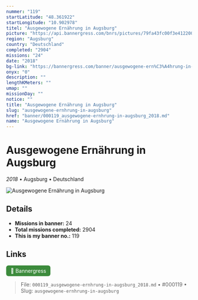 ```yaml
---
nummer: "119"
startLatitude: "48.361922"
startLongitude: "10.902978"
titel: "Ausgewogene Ernährung in Augsburg"
picture: "https://api.bannergress.com/bnrs/pictures/79fa43fc00f3e41220080d80ce72ad57"
region: "Augsburg"
country: "Deutschland"
completed: "2904"
missions: "24"
date: "2018"
bg-link: "https://bannergress.com/banner/ausgewogene-ern%C3%A4hrung-in-augsburg-807f"
onyx: "0"
description: ""
lengthKMeters: ""
umap: ""
missionDay: ""
notice: ""
title: "Ausgewogene Ernährung in Augsburg"
slug: "ausgewogene-ernhrung-in-augsburg"
href: "banner/000119_ausgewogene-ernhrung-in-augsburg_2018.md"
name: "Ausgewogene Ernährung in Augsburg"
---
```

# Ausgewogene Ernährung in Augsburg

*2018* • Augsburg • Deutschland

![Ausgewogene Ernährung in Augsburg](https://api.bannergress.com/bnrs/pictures/79fa43fc00f3e41220080d80ce72ad57)



## Details

- **Missions in banner:** 24
- **Total missions completed:** 2904
- **This is my banner no.:** 119





## Links
<a href="https://bannergress.com/banner/ausgewogene-ern%C3%A4hrung-in-augsburg-807f" target="_blank" style="display:inline-block;margin-right:8px;padding:6px 12px;background:#3c8b3c;color:#fff;text-decoration:none;border-radius:6px;">🔗 Bannergress</a>



> File: `000119_ausgewogene-ernhrung-in-augsburg_2018.md`
> • #000119
> • Slug: `ausgewogene-ernhrung-in-augsburg`

